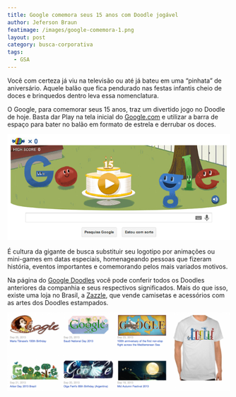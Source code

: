 ```yaml
---
title: Google comemora seus 15 anos com Doodle jogável
author: Jeferson Braun
featimage: /images/google-comemora-1.png
layout: post
category: busca-corporativa
tags: 
  - GSA
---
```


Você com certeza já viu na televisão ou até já bateu em uma “pinhata” de aniversário. Aquele balão que fica pendurado nas festas infantis cheio de doces e brinquedos dentro leva essa nomenclatura.

O Google, para comemorar seus 15 anos, traz um divertido jogo no Doodle de hoje. Basta dar Play na tela inicial do [Google.com](https://www.google.com.br/) e utilizar a barra de espaço para bater no balão em formato de estrela e derrubar os doces.

![Doodle 15º aniversário do Google](/images/google-comemora-2.png)

É cultura da gigante de busca substituir seu logotipo por animações ou mini-games em datas especiais, homenageando pessoas que fizeram história, eventos importantes e comemorando pelos mais variados motivos.

Na página do [Google Doodles](http://www.google.com/doodles/finder/2013/All%20doodles) você pode conferir todos os Doodles anteriores da companhia e seus respectivos significados. Mais do que isso, existe uma loja no Brasil, a [Zazzle](http://www.zazzle.com.br/googledoodles/), que vende camisetas e acessórios com as artes dos Doodles estampados.

![Zazzle Brasil](/images/google-comemora-3.png)